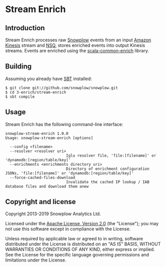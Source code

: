 # Stream Enrich

## Introduction

Stream Enrich processes raw [Snowplow][snowplow] events from an input
[Amazon Kinesis][kinesis] stream and [NSQ][nsq], stores enriched events
into output Kinesis streams.
Events are enriched using the [scala-common-enrich][common-enrich] library.

## Building

Assuming you already have [SBT][sbt] installed:

    $ git clone git://github.com/snowplow/snowplow.git
    $ cd 3-enrich/stream-enrich
    $ sbt compile

## Usage

Stream Enrich has the following command-line interface:

```
snowplow-stream-enrich 1.0.0
Usage: snowplow-stream-enrich [options]

  --config <filename>
  --resolver <resolver uri>
                           Iglu resolver file, 'file:[filename]' or 'dynamodb:[region/table/key]'
  --enrichments <enrichments directory uri>
                           Directory of enrichment configuration JSONs, 'file:[filename]' or 'dynamodb:[region/table/key]'
  --force-cached-files-download
                           Invalidate the cached IP lookup / IAB database files and download them anew
```

## Copyright and license

Copyright 2013-2019 Snowplow Analytics Ltd.

Licensed under the [Apache License, Version 2.0][license] (the "License");
you may not use this software except in compliance with the License.

Unless required by applicable law or agreed to in writing, software
distributed under the License is distributed on an "AS IS" BASIS,
WITHOUT WARRANTIES OR CONDITIONS OF ANY KIND, either express or implied.
See the License for the specific language governing permissions and
limitations under the License.

[kinesis]: http://aws.amazon.com/kinesis/
[snowplow]: http://snowplowanalytics.com
[common-enrich]: https://github.com/snowplow/snowplow/tree/master/3-enrich/scala-common-enrich
[sbt]: https://www.scala-sbt.org
[nsq]: http://nsq.io/

[configuring-enrichments]: https://github.com/snowplow/snowplow/wiki/5-Configuring-enrichments
[iglu-client-configuration]: https://github.com/snowplow/iglu/wiki/Iglu-client-configuration

[license]: http://www.apache.org/licenses/LICENSE-2.0
